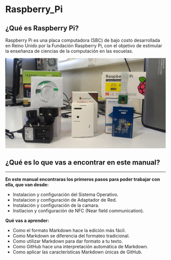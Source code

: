 # Raspberry_Pi

## ¿Qué es Raspberry Pi?
  Raspberry Pi es una placa computadora (SBC) de bajo costo desarrollada en Reino Unido por la Fundación Raspberry Pi, con el objetivo de estimular la enseñanza de ciencias de la computación en las escuelas.

![Raspberry Pi 2](Fotos/P_20170203_135833.jpg?raw=true "Raspberry Pi 2")

## ¿Qué es lo que vas a encontrar en este manual?
--------------------------------------------------
**En este manual encontraras los primeros pasos para poder trabajar con ella, que van desde:**

  - Instalacion y configuración del Sistema Operativo.
  - Instalacion y configuración de Adaptador de Red.
  - Instalación y configuración  de la camara.
  - Instlacion y configuración de NFC (Near field communication).
  
  **Qué vas a aprender:**

  - Como el formato Markdown hace la edición más fácil.
  - Como Markdown se diferencia del formateo tradicional.
  - Como utilizar Markdown para dar formato a tu texto.
  - Como GitHub hace una interpretación automática de Markdown.
  - Como aplicar las características Markdown únicas de GitHub.
